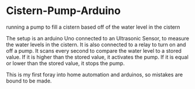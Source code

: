 # Cistern-Pump-Arduino
running a pump to fill a cistern based off of the water level in the cistern

The setup is an arduino Uno connected to an Ultrasonic Sensor, to measure the water levels in the cistern.  It is also connected to a relay to turn on and off a pump.  It scans every second to compare the water level to a stored value.  If it is higher than the stored value, it activates the pump.  If it is equal or lower than the stored value, it stops the pump.

This is my first foray into home automation and arduinos, so mistakes are bound to be made.
